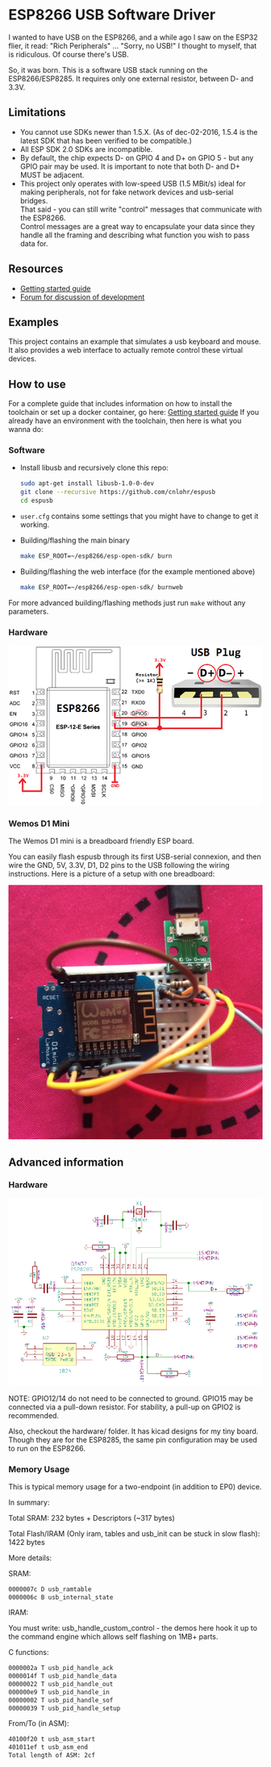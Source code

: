 # ESP8266 USB Software Driver

I wanted to have USB on the ESP8266, and a while ago I saw on the ESP32 flier, it read: "Rich Peripherals" ... "Sorry, no USB!" I thought to myself, that is ridiculous.  Of course there's USB.

So, it was born.  This is a software USB stack running on the ESP8266/ESP8285.  It requires only one external resistor, between D- and 3.3V.

## Limitations

- You cannot use SDKs newer than 1.5.X. (As of dec-02-2016, 1.5.4 is the latest SDK that has been verified to be compatible.)
- All ESP SDK 2.0 SDKs are incompatible.
- By default, the chip expects D- on GPIO 4 and D+ on GPIO 5 - but any GPIO pair may be used.  It is important to note that both D- and D+ MUST be adjacent.
- This project only operates with low-speed USB (1.5 MBit/s)
  ideal for making peripherals, not for fake network devices and usb-serial bridges.  
  That said - you can still write "control" messages that communicate with the ESP8266.  
  Control messages are a great way to encapsulate your data since they handle all the framing and describing what function you wish to pass data for.

## Resources
- [Getting started guide](https://github.com/cnlohr/espusb/wiki/Getting-Started-Guide)
- [Forum for discussion of development](http://www.esp8266.com/espusb)


## Examples

This project contains an example that simulates a usb keyboard and mouse. It also provides a web interface to actually remote control these virtual devices.

## How to use
For a complete guide that includes information on how to install the toolchain or set up a docker container, go here: [Getting started guide](https://github.com/cnlohr/espusb/wiki/Getting-Started-Guide)
If you already have an environment with the toolchain, then here is what you wanna do:

### Software

- Install libusb and recursively clone this repo: 
  
  ``` bash
  sudo apt-get install libusb-1.0-0-dev
  git clone --recursive https://github.com/cnlohr/espusb
  cd espusb
  ```

- `user.cfg` contains some settings that you might have to change to get it working. 

- Building/flashing the main binary
  
  ``` bash
  make ESP_ROOT=~/esp8266/esp-open-sdk/ burn
  ```

- Building/flashing the web interface (for the example mentioned above)
  
  ``` bash
  make ESP_ROOT=~/esp8266/esp-open-sdk/ burnweb
  ```

For more advanced building/flashing methods just run `make` without any parameters.

### Hardware

![basic-schematic](basic-schematic.png)

### Wemos D1 Mini

The Wemos D1 mini is a breadboard friendly ESP board.

You can easily flash espusb through its first USB-serial connexion, and then
wire the GND, 5V, 3.3V, D1, D2 pins to the USB following the wiring instructions. Here is
a picture of a setup with one breadboard:

![EspUSB on the Wemos D1 Mini](espusb-wemos-d1-mini-standalone-600x.jpg)

## Advanced information

### Hardware

![Schematic](schematic.png)

NOTE: GPIO12/14 do not need to be connected to ground. GPIO15 may be connected via a pull-down resistor.  For stability, a pull-up on GPIO2 is recommended.

Also, checkout the hardware/ folder.  It has kicad designs for my tiny board.  Though they are for the ESP8285, the same pin configuration may be used to run on the ESP8266.

### Memory Usage

This is typical memory usage for a two-endpoint (in addition to EP0) device.

In summary:

Total SRAM: 232 bytes + Descriptors (~317 bytes)

Total Flash/IRAM (Only iram, tables and usb_init can be stuck in slow flash): 1422 bytes

More details:

SRAM:

```
0000007c D usb_ramtable
0000006c B usb_internal_state
```
IRAM:

You must write: usb_handle_custom_control - the demos here hook it up to the command engine which allows self flashing on 1MB+ parts.

C functions:
```
0000002a T usb_pid_handle_ack
0000014f T usb_pid_handle_data
00000022 T usb_pid_handle_out
000000e9 T usb_pid_handle_in
00000002 T usb_pid_handle_sof
00000039 T usb_pid_handle_setup
```
From/To (in ASM):
```
40100f20 t usb_asm_start
401011ef t usb_asm_end
Total length of ASM: 2cf
```

